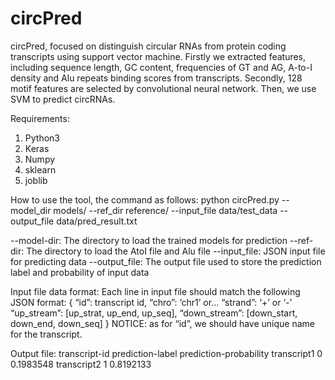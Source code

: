 # circPred
circPred, focused on distinguish circular RNAs from protein coding transcripts using support vector machine. Firstly we extracted features, including sequence length, GC content, frequencies of GT and AG, A-to-I density and Alu repeats binding scores from transcripts. Secondly, 128 motif features are selected by convolutional neural network. Then, we use SVM to predict circRNAs.

Requirements:
1. Python3
2. Keras
3. Numpy
4. sklearn
5. joblib

How to use the tool, the command as follows:
python circPred.py --model_dir models/ --ref_dir reference/ --input_file data/test_data --output_file data/pred_result.txt

--model-dir: The directory to load the trained models for prediction
--ref-dir: The directory to load the AtoI file and Alu file
--input_file: JSON input file for predicting data
--output_file: The output file used to store the prediction label and probability of input data

Input file data format:
Each line in input file should match the following JSON format:
{
“id”: transcript id,
“chro”: ‘chr1’ or...
“strand”: ‘+’ or ‘-’
“up_stream”: [up_strat, up_end, up_seq],
“down_stream”: [down_start, down_end, down_seq]
}
NOTICE: as for “id”, we should have unique name for the transcript.

Output file:
transcript-id	prediction-label	prediction-probability
transcript1	0	0.1983548
transcript2	1	0.8192133

